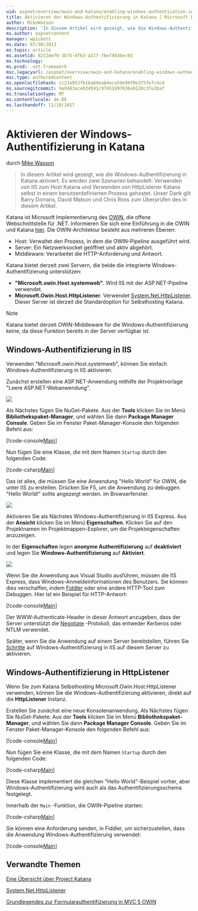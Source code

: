 ```yaml
---
uid: aspnet/overview/owin-and-katana/enabling-windows-authentication-in-katana
title: Aktivieren der Windows-Authentifizierung in Katana | Microsoft Docs
author: MikeWasson
description: 'In diesem Artikel wird gezeigt, wie die Windows-Authentifizierung in Katana aktiviert. Es werden zwei Szenarien behandelt: Verwenden von IIS zum Host Katana und HttpListener Kat Selbsthosting mithilfe...'
ms.author: aspnetcontent
manager: wpickett
ms.date: 07/30/2013
ms.topic: article
ms.assetid: 82324ef0-3b75-4f63-a217-76ef4036ec93
ms.technology: 
ms.prod: .net-framework
msc.legacyurl: /aspnet/overview/owin-and-katana/enabling-windows-authentication-in-katana
msc.type: authoredcontent
ms.openlocfilehash: cc23a053fb1ba60ea84eca59e99f0e375fefc4cd
ms.sourcegitcommit: 9a9483aceb34591c97451997036a9120c3fe2baf
ms.translationtype: MT
ms.contentlocale: de-DE
ms.lasthandoff: 11/10/2017
---
```

<a name="enabling-windows-authentication-in-katana"></a>Aktivieren der Windows-Authentifizierung in Katana
====================
durch [Mike Wasson](https://github.com/MikeWasson)

> In diesem Artikel wird gezeigt, wie die Windows-Authentifizierung in Katana aktiviert. Es werden zwei Szenarien behandelt: Verwenden von IIS zum Host Katana und Verwenden von HttpListener Katana selbst in einem benutzerdefinierten Prozess gehostet. Unser Dank gilt Barry Dorrans, David Matson und Chris Ross zum Überprüfen des in diesem Artikel.


Katana ist Microsoft Implementierung des [OWIN](http://owin.org/), die offene Webschnittstelle für .NET. Informieren Sie sich eine Einführung in die OWIN und Katana [hier](an-overview-of-project-katana.md). Die OWIN-Architektur besteht aus mehreren Ebenen:

- Host: Verwaltet den Prozess, in dem die OWIN-Pipeline ausgeführt wird.
- Server: Ein Netzwerksocket geöffnet und aktiv abgehört.
- Middleware: Verarbeitet die HTTP-Anforderung und Antwort.

Katana bietet derzeit zwei Servern, die beide die integrierte Windows-Authentifizierung unterstützen:

- **"Microsoft.owin.Host.systemweb"**. Wird IIS mit der ASP.NET-Pipeline verwendet.
- **Microsoft.Owin.Host.HttpListener**. Verwendet [System.Net.HttpListener](https://msdn.microsoft.com/en-us/library/system.net.httplistener.aspx). Dieser Server ist derzeit die Standardoption für Selbsthosting Katana.

> [!NOTE]
> Katana bietet derzeit OWIN-Middleware für die Windows-Authentifizierung keine, da diese Funktion bereits in der Server verfügbar ist.


## <a name="windows-authentication-in-iis"></a>Windows-Authentifizierung in IIS

Verwenden "Microsoft.owin.Host.systemweb", können Sie einfach Windows-Authentifizierung in IIS aktivieren.

Zunächst erstellen eine ASP.NET-Anwendung mithilfe der Projektvorlage "Leere ASP.NET-Webanwendung".

![](enabling-windows-authentication-in-katana/_static/image1.png)

Als Nächstes fügen Sie NuGet-Pakete. Aus der **Tools** klicken Sie im Menü **Bibliothekspaket-Manager**, und wählen Sie dann **Package Manager Console**. Geben Sie im Fenster Paket-Manager-Konsole den folgenden Befehl aus:

[!code-console[Main](enabling-windows-authentication-in-katana/samples/sample1.cmd)]

Nun fügen Sie eine Klasse, die mit dem Namen `Startup` durch den folgenden Code:

[!code-csharp[Main](enabling-windows-authentication-in-katana/samples/sample2.cs)]

Das ist alles, die müssen Sie eine Anwendung "Hello World" für OWIN, die unter IIS zu erstellen. Drücken Sie F5, um die Anwendung zu debuggen. "Hello World!" sollte angezeigt werden. im Browserfenster.

![](enabling-windows-authentication-in-katana/_static/image2.png)

Aktivieren Sie als Nächstes Windows-Authentifizierung in IIS Express. Aus der **Ansicht** klicken Sie im Menü **Eigenschaften**. Klicken Sie auf den Projektnamen im Projektmappen-Explorer, um die Projekteigenschaften anzuzeigen.

In der **Eigenschaften** legen **anonyme Authentifizierung** auf **deaktiviert** und legen Sie **Windows-Authentifizierung** auf  **Aktiviert**.

![](enabling-windows-authentication-in-katana/_static/image3.png)

Wenn Sie die Anwendung aus Visual Studio ausführen, müssen die IIS Express, dass Windows-Anmeldeinformationen des Benutzers. Sie können dies verschaffen, indem [Fiddler](http://fiddler2.com/home) oder eine andere HTTP-Tool zum Debuggen. Hier ist ein Beispiel für HTTP-Antwort:

[!code-console[Main](enabling-windows-authentication-in-katana/samples/sample3.cmd?highlight=1,5-6)]

Der WWW-Authenticate-Header in dieser Antwort anzugeben, dass der Server unterstützt die [Negotiate](http://www.ietf.org/rfc/rfc4559.txt) -Protokoll, das entweder Kerberos oder NTLM verwendet.

Später, wenn Sie die Anwendung auf einem Server bereitstellen, führen Sie [Schritte](https://www.iis.net/configreference/system.webserver/security/authentication/windowsauthentication) auf Windows-Authentifizierung in IIS auf diesem Server zu aktivieren.

## <a name="windows-authentication-in-httplistener"></a>Windows-Authentifizierung in HttpListener

Wenn Sie zum Katana Selbsthosting Microsoft.Owin.Host.HttpListener verwenden, können Sie die Windows-Authentifizierung aktivieren, direkt auf die **HttpListener** Instanz.

Erstellen Sie zunächst eine neue Konsolenanwendung. Als Nächstes fügen Sie NuGet-Pakete. Aus der **Tools** klicken Sie im Menü **Bibliothekspaket-Manager**, und wählen Sie dann **Package Manager Console**. Geben Sie im Fenster Paket-Manager-Konsole den folgenden Befehl aus:

[!code-console[Main](enabling-windows-authentication-in-katana/samples/sample4.cmd)]

Nun fügen Sie eine Klasse, die mit dem Namen `Startup` durch den folgenden Code:

[!code-csharp[Main](enabling-windows-authentication-in-katana/samples/sample5.cs)]

Diese Klasse implementiert die gleichen "Hello World"-Beispiel vorher, aber Windows-Authentifizierung wird auch als das Authentifizierungsschema festgelegt.

Innerhalb der `Main` -Funktion, die OWIN-Pipeline starten:

[!code-csharp[Main](enabling-windows-authentication-in-katana/samples/sample6.cs)]

Sie können eine Anforderung senden, in Fiddler, um sicherzustellen, dass die Anwendung Windows-Authentifizierung verwendet:

[!code-console[Main](enabling-windows-authentication-in-katana/samples/sample7.cmd?highlight=1,4-5)]

## <a name="related-topics"></a>Verwandte Themen

[Eine Übersicht über Project Katana](an-overview-of-project-katana.md)

[System.Net.HttpListener](https://msdn.microsoft.com/en-us/library/system.net.httplistener.aspx)

[Grundlegendes zur Formularauthentifizierung in MVC 5 OWIN](https://blogs.msdn.com/b/webdev/archive/2013/07/03/understanding-owin-forms-authentication-in-mvc-5.aspx)

